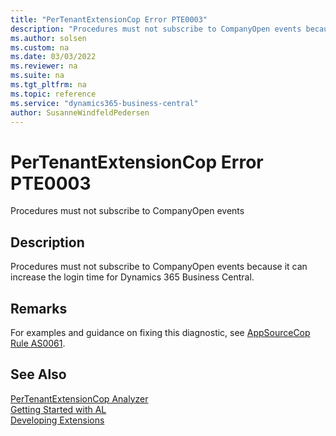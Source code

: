 ```yaml
---
title: "PerTenantExtensionCop Error PTE0003"
description: "Procedures must not subscribe to CompanyOpen events because it can increase the login time for Dynamics 365 Business Central."
ms.author: solsen
ms.custom: na
ms.date: 03/03/2022
ms.reviewer: na
ms.suite: na
ms.tgt_pltfrm: na
ms.topic: reference
ms.service: "dynamics365-business-central"
author: SusanneWindfeldPedersen
---
```

[//]: # (START>DO_NOT_EDIT)
[//]: # (IMPORTANT:Do not edit any of the content between here and the END>DO_NOT_EDIT.)
[//]: # (Any modifications should be made in the .xml files in the ModernDev repo.)
# PerTenantExtensionCop Error PTE0003
Procedures must not subscribe to CompanyOpen events

## Description
Procedures must not subscribe to CompanyOpen events because it can increase the login time for Dynamics 365 Business Central.

[//]: # (IMPORTANT: END>DO_NOT_EDIT)

## Remarks
For examples and guidance on fixing this diagnostic, see [AppSourceCop Rule AS0061](appsourcecop-as0061.md).

## See Also  
[PerTenantExtensionCop Analyzer](pertenantextensioncop.md)  
[Getting Started with AL](../devenv-get-started.md)  
[Developing Extensions](../devenv-dev-overview.md)  
